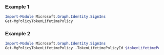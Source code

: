 ### Example 1
``` powershell
Import-Module Microsoft.Graph.Identity.SignIns
Get-MgPolicyTokenLifetimePolicy
```
### Example 2
``` powershell
Import-Module Microsoft.Graph.Identity.SignIns
Get-MgPolicyTokenLifetimePolicy -TokenLifetimePolicyId $tokenLifetimePolicyId
```
